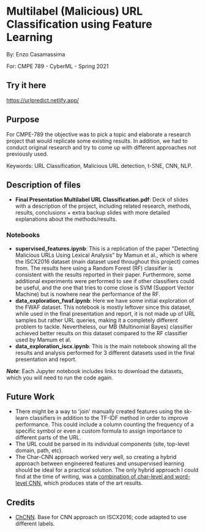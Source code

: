 # Multilabel (Malicious) URL Classification using Feature Learning
By: Enzo Casamassima

For: CMPE 789 - CyberML - Spring 2021

## Try it here
https://urlpredict.netlify.app/

## Purpose

For CMPE-789 the objective was to pick a topic and elaborate a research project that would replicate some existing results. In addition, we had to conduct original research and try to come up with different approaches not previously used.

Keywords: URL Classification, Malicious URL detection, t-SNE, CNN, NLP.

## Description of files

* **Final Presentation Multilabel URL Classification.pdf**: Deck of slides with a description of the project, including related research, methods, results, conclusions + extra backup slides with more detailed explanations about the methods/results.

### Notebooks
* **supervised_features.ipynb**: This is a replication of the paper "Detecting Malicious URLs Using Lexical Analysis" by Mamun et al., which is where the ISCX2016 dataset (main dataset used throughout this project) comes from. The results here using a Random Forest (RF) classifier is consistent with the results reported in their paper. Furthermore, some additional experiments were performed to see if other classifiers could be useful, and the one that tries to come close is SVM (Support Vector Machine) but is nowhere near the performance of the RF.
* **data_exploration_fwaf.ipynb**: Here we have some initial exploration of the FWAF dataset. This notebook is mostly leftover since this dataset, while used in the final presentation and report, it is not made up of URL samples but rather URL queries, making it a completely different problem to tackle. Nevertheless, our MB (Multinomial Bayes) classifier achieved better results on this dataset compared to the RF classifier used by Mamum et al.
* **data_exploration_iscx.ipynb**: This is the main notebook showing all the results and analysis performed for 3 different datasets used in the final presentation and report.

***Note***: Each Jupyter notebook includes links to download the datasets, which you will need to run the code again.

## Future Work
* There might be a way to 'join' manually created features using the sk-learn classifiers in addition to the TF-IDF method in order to improve performance. This could include a column counting the frequency of a specific symbol or even a custom formula to assign importance to different parts of the URL.
* The URL could be parsed in its individual components (site, top-level domain, path, etc).
* The Char-CNN approach worked very well, so creating a hybrid approach between engineered features and unsupervised learning should be ideal for a practical solution. The only hybrid approach I could find at the time of writing, was a [combination of char-level and word-level CNN](http://arxiv.org/abs/1802.03162), which produces state of the art results.

## Credits
* [ChCNN](https://github.com/rashimo/ChCNN). Base for CNN approach on ISCX2016; code adapted to use different labels.
